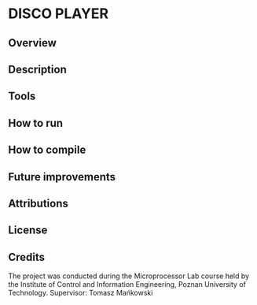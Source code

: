 # DISCO PLAYER

## Overview
## Description 
## Tools 
## How to run 
## How to compile 
## Future improvements 
## Attributions
## License
## Credits
The project was conducted during the Microprocessor Lab course held by the Institute of Control and Information Engineering, Poznan University of Technology.
Supervisor: Tomasz Mańkowski
